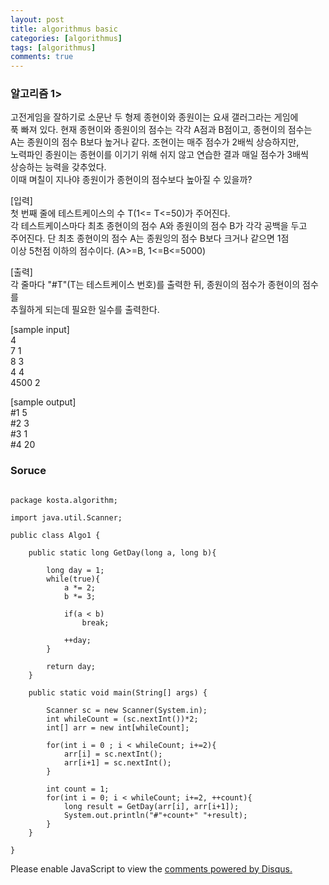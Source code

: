 ```yaml
---
layout: post
title: algorithmus basic
categories: [algorithmus]
tags: [algorithmus]
comments: true
---
```

### 알고리즘 1><br>
고전게임을 잘하기로 소문난 두 형제 종현이와 종원이는 요새 갤러그라는 게임에<br>
푹 빠져 있다. 현재 종현이와 종원이의 점수는 각각 A점과 B점이고, 종현이의 점수는<br>
A는 종원이의 점수 B보다 높거나 같다. 조현이는 매주 점수가 2배씩 상승하지만,<br>
노력파인 종원이는 종현이를 이기기 위해 쉬지 않고 연습한 결과 매일 점수가 3배씩<br>
상승하는 능력을 갖추었다.<br>
이때 며칠이 지나야 종원이가 종현이의 점수보다 높아질 수 있을까?<br>

[입력]<br>
첫 번째 줄에 테스트케이스의 수 T(1<= T<=50)가 주어진다.<br>
각 테스트케이스마다 최초 종현이의 점수 A와 종원이의 점수 B가 각각 공백을 두고<br>
주어진다. 단 최초 종현이의 점수 A는 종원잉의 점수 B보다 크거나 같으면 1점<br>
이상 5천점 이하의 점수이다. (A>=B, 1<=B<=5000)<br>

[출력]<br>
각 줄마다 "#T"(T는 테스트케이스 번호)를 출력한 뒤, 종원이의 점수가 종현이의 점수를<br>
추월하게 되는데 필요한 일수를 출력한다.<br>

[sample input]<br>
4<br>
7 1<br>
8 3<br>
4 4<br>
4500 2<br>

[sample output]<br>
#1 5<br>
#2 3<br>
#3 1<br>
#4 20<br>

### Soruce

~~~

package kosta.algorithm;

import java.util.Scanner;

public class Algo1 {
	
	public static long GetDay(long a, long b){
		
		long day = 1;
		while(true){
			a *= 2;
			b *= 3;
		
			if(a < b) 
				break;
			
			++day;
		}
		
		return day;
	}
	
	public static void main(String[] args) {
		
		Scanner sc = new Scanner(System.in);	
		int whileCount = (sc.nextInt())*2;
		int[] arr = new int[whileCount];
		
		for(int i = 0 ; i < whileCount; i+=2){
			arr[i] = sc.nextInt();
			arr[i+1] = sc.nextInt();
		}
		
		int count = 1;
		for(int i = 0; i < whileCount; i+=2, ++count){
			long result = GetDay(arr[i], arr[i+1]);
			System.out.println("#"+count+" "+result);
		}
	}

}

~~~


<div id="disqus_thread"></div>
<script>

/**
*  RECOMMENDED CONFIGURATION VARIABLES: EDIT AND UNCOMMENT THE SECTION BELOW TO INSERT DYNAMIC VALUES FROM YOUR PLATFORM OR CMS.
*  LEARN WHY DEFINING THESE VARIABLES IS IMPORTANT: https://disqus.com/admin/universalcode/#configuration-variables*/
/*
var disqus_config = function () {
this.page.url = PAGE_URL;  // Replace PAGE_URL with your page's canonical URL variable
this.page.identifier = PAGE_IDENTIFIER; // Replace PAGE_IDENTIFIER with your page's unique identifier variable
};
*/
(function() { // DON'T EDIT BELOW THIS LINE
var d = document, s = d.createElement('script');
s.src = 'https://parkwonhui.disqus.com/embed.js';
s.setAttribute('data-timestamp', +new Date());
(d.head || d.body).appendChild(s);
})();
</script>
<noscript>Please enable JavaScript to view the <a href="https://disqus.com/?ref_noscript">comments powered by Disqus.</a></noscript>
                            

					